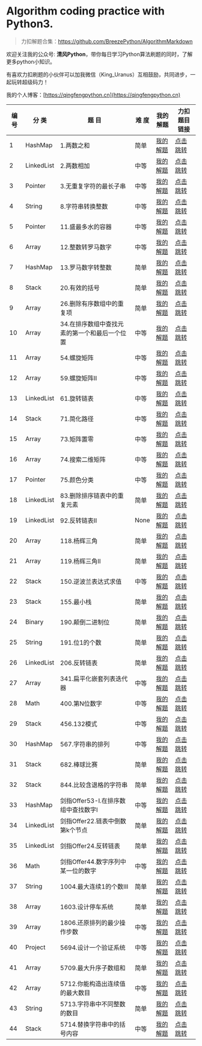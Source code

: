 
# Algorithm coding practice with Python3.

> 力扣解题合集：https://github.com/BreezePython/AlgorithmMarkdown

欢迎关注我的公众号: **清风Python**，带你每日学习Python算法刷题的同时，了解更多python小知识。

有喜欢力扣刷题的小伙伴可以加我微信（King_Uranus）互相鼓励，共同进步，一起玩转超级码力！

我的个人博客：[https://qingfengpython.cn](https://qingfengpython.cn)

| 编 号  | 分 类 | 题 目 | 难 度 | 我的解题 | 力扣题目链接 |
| ----- | ----- | ---- | ---- |  ------ |  --------  |
|1|HashMap|1.两数之和|简单|[我的解题](markdown/Leetcode/_HashMap/1.两数之和.md)|[点击跳转](https://leetcode-cn.com/problems/two-sum/)|
|2|LinkedList|2.两数相加|中等|[我的解题](markdown/Leetcode/_LinkedList/2.两数相加.md)|[点击跳转](https://leetcode-cn.com/problems/add-two-numbers/)|
|3|Pointer|3.无重复字符的最长子串|中等|[我的解题](markdown/Leetcode/_Pointer/3.无重复字符的最长子串.md)|[点击跳转](https://leetcode-cn.com/problems/longest-substring-without-repeating-characters/)|
|4|String|8.字符串转换整数|中等|[我的解题](markdown/Leetcode/_String/8.字符串转换整数.md)|[点击跳转](https://leetcode-cn.com/problems/string-to-integer-atoi/)|
|5|Pointer|11.盛最多水的容器|中等|[我的解题](markdown/Leetcode/_Pointer/11.盛最多水的容器.md)|[点击跳转](https://leetcode-cn.com/problems/container-with-most-water/)|
|6|Array|12.整数转罗马数字|中等|[我的解题](markdown/Leetcode/_Array/12.整数转罗马数字.md)|[点击跳转](https://leetcode-cn.com/problems/integer-to-roman/)|
|7|HashMap|13.罗马数字转整数|简单|[我的解题](markdown/Leetcode/_HashMap/13.罗马数字转整数.md)|[点击跳转](https://leetcode-cn.com/problems/roman-to-integer/)|
|8|Stack|20.有效的括号|简单|[我的解题](markdown/Leetcode/_Stack/20.有效的括号.md)|[点击跳转](https://leetcode-cn.com/problems/valid-parentheses/)|
|9|Array|26.删除有序数组中的重复项|简单|[我的解题](markdown/Leetcode/_Array/26.删除有序数组中的重复项.md)|[点击跳转](https://leetcode-cn.com/problems/remove-duplicates-from-sorted-array/)|
|10|Array|34.在排序数组中查找元素的第一个和最后一个位置|中等|[我的解题](markdown/Leetcode/_Array/34.在排序数组中查找元素的第一个和最后一个位置.md)|[点击跳转](https://leetcode-cn.com/problems/find-first-and-last-position-of-element-in-sorted-array/)|
|11|Array|54.螺旋矩阵|中等|[我的解题](markdown/Leetcode/_Array/54.螺旋矩阵.md)|[点击跳转](https://leetcode-cn.com/problems/spiral-matrix/)|
|12|Array|59.螺旋矩阵II|中等|[我的解题](markdown/Leetcode/_Array/59.螺旋矩阵II.md)|[点击跳转](https://leetcode-cn.com/problems/spiral-matrix/)|
|13|LinkedList|61.旋转链表|中等|[我的解题](markdown/Leetcode/_LinkedList/61.旋转链表.md)|[点击跳转](https://leetcode-cn.com/problems/rotate-list/)|
|14|Stack|71.简化路径|中等|[我的解题](markdown/Leetcode/_Stack/71.简化路径.md)|[点击跳转](https://leetcode-cn.com/problems/simplify-path/)|
|15|Array|73.矩阵置零|中等|[我的解题](markdown/Leetcode/_Array/73.矩阵置零.md)|[点击跳转](https://leetcode-cn.com/problems/set-matrix-zeroes/)|
|16|Array|74.搜索二维矩阵|中等|[我的解题](markdown/Leetcode/_Array/74.搜索二维矩阵.md)|[点击跳转](https://leetcode-cn.com/problems/search-a-2d-matrix/)|
|17|Pointer|75.颜色分类|中等|[我的解题](markdown/Leetcode/_Pointer/75.颜色分类.md)|[点击跳转](https://leetcode-cn.com/problems/sort-colors/)|
|18|LinkedList|83.删除排序链表中的重复元素|简单|[我的解题](markdown/Leetcode/_LinkedList/83.删除排序链表中的重复元素.md)|[点击跳转](https://leetcode-cn.com/problems/remove-duplicates-from-sorted-list/)|
|19|LinkedList|92.反转链表II|None|[我的解题](markdown/Leetcode/_LinkedList/92.反转链表II.md)|[点击跳转](None)|
|20|Array|118.杨辉三角|简单|[我的解题](markdown/Leetcode/_Array/118.杨辉三角.md)|[点击跳转](https://leetcode-cn.com/problems/pascals-triangle/)|
|21|Array|119.杨辉三角II|简单|[我的解题](markdown/Leetcode/_Array/119.杨辉三角II.md)|[点击跳转](https://leetcode-cn.com/problems/pascals-triangle-ii/)|
|22|Stack|150.逆波兰表达式求值|中等|[我的解题](markdown/Leetcode/_Stack/150.逆波兰表达式求值.md)|[点击跳转](https://leetcode-cn.com/problems/evaluate-reverse-polish-notation/)|
|23|Stack|155.最小栈|简单|[我的解题](markdown/Leetcode/_Stack/155.最小栈.md)|[点击跳转](https://leetcode-cn.com/problems/min-stack/)|
|24|Binary|190.颠倒二进制位|简单|[我的解题](markdown/Leetcode/_Binary/190.颠倒二进制位.md)|[点击跳转](https://leetcode-cn.com/problems/reverse-bits/)|
|25|String|191.位1的个数|简单|[我的解题](markdown/Leetcode/_String/191.位1的个数.md)|[点击跳转](https://leetcode-cn.com/problems/number-of-1-bits/)|
|26|LinkedList|206.反转链表|简单|[我的解题](markdown/Leetcode/_LinkedList/206.反转链表.md)|[点击跳转](https://leetcode-cn.com/problems/reverse-linked-list/)|
|27|Array|341.扁平化嵌套列表迭代器|中等|[我的解题](markdown/Leetcode/_Array/341.扁平化嵌套列表迭代器.md)|[点击跳转](https://leetcode-cn.com/problems/flatten-nested-list-iterator/)|
|28|Math|400.第N位数字|中等|[我的解题](markdown/Leetcode/_Math/400.第N位数字.md)|[点击跳转](https://leetcode-cn.com/problems/nth-digit/)|
|29|Stack|456.132模式|中等|[我的解题](markdown/Leetcode/_Stack/456.132模式.md)|[点击跳转](https://leetcode-cn.com/problems/132-pattern/)|
|30|HashMap|567.字符串的排列|中等|[我的解题](markdown/Leetcode/_HashMap/567.字符串的排列.md)|[点击跳转](https://leetcode-cn.com/problems/permutation-in-string/)|
|31|Stack|682.棒球比赛|简单|[我的解题](markdown/Leetcode/_Stack/682.棒球比赛.md)|[点击跳转](https://leetcode-cn.com/problems/baseball-game/)|
|32|Stack|844.比较含退格的字符串|简单|[我的解题](markdown/Leetcode/_Stack/844.比较含退格的字符串.md)|[点击跳转](https://leetcode-cn.com/problems/backspace-string-compare/)|
|33|HashMap|剑指Offer53-I.在排序数组中查找数字I|中等|[我的解题](markdown/Leetcode/_HashMap/剑指Offer53-I.在排序数组中查找数字I.md)|[点击跳转](https://leetcode-cn.com/problems/zai-pai-xu-shu-zu-zhong-cha-zhao-shu-zi-lcof/)|
|34|LinkedList|剑指Offer22.链表中倒数第k个节点|简单|[我的解题](markdown/Leetcode/_LinkedList/剑指Offer22.链表中倒数第k个节点.md)|[点击跳转](https://leetcode-cn.com/problems/lian-biao-zhong-dao-shu-di-kge-jie-dian-lcof/)|
|35|LinkedList|剑指Offer24.反转链表|简单|[我的解题](markdown/Leetcode/_LinkedList/剑指Offer24.反转链表.md)|[点击跳转](https://leetcode-cn.com/problems/fan-zhuan-lian-biao-lcof/)|
|36|Math|剑指Offer44.数字序列中某一位的数字|中等|[我的解题](markdown/Leetcode/_Math/剑指Offer44.数字序列中某一位的数字.md)|[点击跳转](https://leetcode-cn.com/problems/integer-to-roman/)|
|37|String|1004.最大连续1的个数III|简单|[我的解题](markdown/Leetcode/_String/1004.最大连续1的个数III.md)|[点击跳转](https://leetcode-cn.com/problems/number-of-1-bits/)|
|38|Array|1603.设计停车系统|简单|[我的解题](markdown/Leetcode/_Array/1603.设计停车系统.md)|[点击跳转](https://leetcode-cn.com/problems/design-parking-system/)|
|39|Array|1806.还原排列的最少操作步数|中等|[我的解题](markdown/Leetcode/_Array/1806.还原排列的最少操作步数.md)|[点击跳转](https://leetcode-cn.com/problems/minimum-number-of-operations-to-reinitialize-a-permutation/)|
|40|Project|5694.设计一个验证系统|中等|[我的解题](markdown/Leetcode/_Project/5694.设计一个验证系统.md)|[点击跳转](https://leetcode-cn.com/problems/design-authentication-manager/solution/5694she-ji-yi-ge-yan-zheng-xi-tong-by-qi-bsy3/)|
|41|Array|5709.最大升序子数组和|简单|[我的解题](markdown/Leetcode/_Array/5709.最大升序子数组和.md)|[点击跳转](https://leetcode-cn.com/problems/maximum-ascending-subarray-sum/solution/5709zui-da-sheng-xu-zi-shu-zu-he-pythony-3gdj/)|
|42|Array|5712.你能构造出连续值的最大数目|中等|[我的解题](markdown/Leetcode/_Array/5712.你能构造出连续值的最大数目.md)|[点击跳转](https://leetcode-cn.com/problems/maximum-number-of-consecutive-values-you-can-make/solution/5712ni-neng-gou-zao-chu-lian-xu-zhi-de-z-1zk4/)|
|43|String|5713.字符串中不同整数的数目|简单|[我的解题](markdown/Leetcode/_String/5713.字符串中不同整数的数目.md)|[点击跳转](https://leetcode-cn.com/problems/number-of-different-integers-in-a-string/)|
|44|Stack|5714.替换字符串中的括号内容|中等|[我的解题](markdown/Leetcode/_Stack/5714.替换字符串中的括号内容.md)|[点击跳转](https://leetcode-cn.com/problems/evaluate-the-bracket-pairs-of-a-string/)|
